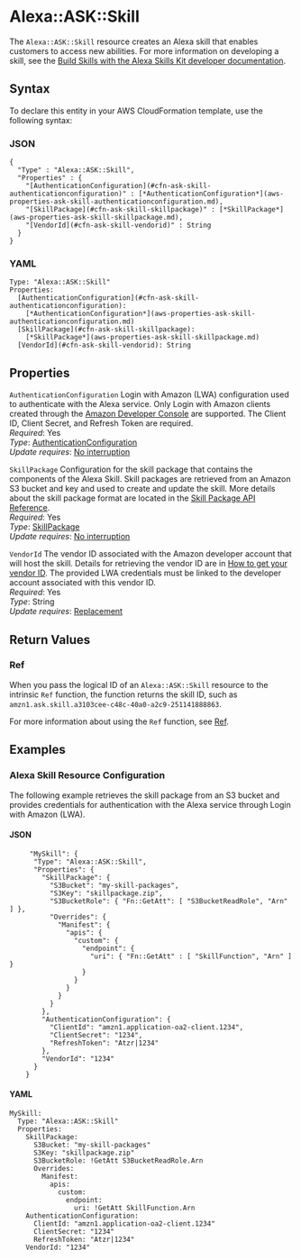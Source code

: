 # Alexa::ASK::Skill<a name="aws-resource-ask-skill"></a>

The `Alexa::ASK::Skill` resource creates an Alexa skill that enables customers to access new abilities\. For more information on developing a skill, see the [Build Skills with the Alexa Skills Kit developer documentation](https://developer.amazon.com/docs/ask-overviews/build-skills-with-the-alexa-skills-kit.html)\.  

## Syntax<a name="aws-resource-ask-skill-syntax"></a>

To declare this entity in your AWS CloudFormation template, use the following syntax:

### JSON<a name="aws-resource-ask-skill-syntax.json"></a>

```
{
  "Type" : "Alexa::ASK::Skill",
  "Properties" : {
    "[AuthenticationConfiguration](#cfn-ask-skill-authenticationconfiguration)" : [*AuthenticationConfiguration*](aws-properties-ask-skill-authenticationconfiguration.md),
    "[SkillPackage](#cfn-ask-skill-skillpackage)" : [*SkillPackage*](aws-properties-ask-skill-skillpackage.md),
    "[VendorId](#cfn-ask-skill-vendorid)" : String
  }
}
```

### YAML<a name="aws-resource-ask-skill-syntax.yaml"></a>

```
Type: "Alexa::ASK::Skill"
Properties:
  [AuthenticationConfiguration](#cfn-ask-skill-authenticationconfiguration): 
    [*AuthenticationConfiguration*](aws-properties-ask-skill-authenticationconfiguration.md)
  [SkillPackage](#cfn-ask-skill-skillpackage): 
    [*SkillPackage*](aws-properties-ask-skill-skillpackage.md)
  [VendorId](#cfn-ask-skill-vendorid): String
```

## Properties<a name="aws-resource-ask-skill-properties"></a>

`AuthenticationConfiguration`  <a name="cfn-ask-skill-authenticationconfiguration"></a>
 Login with Amazon \(LWA\) configuration used to authenticate with the Alexa service\. Only Login with Amazon clients created through the [Amazon Developer Console](https://developer.amazon.com/lwa/sp/overview.html) are supported\. The Client ID, Client Secret, and Refresh Token are required\.  
 *Required*: Yes  
 *Type*: [AuthenticationConfiguration](aws-properties-ask-skill-authenticationconfiguration.md)  
 *Update requires*: [No interruption](using-cfn-updating-stacks-update-behaviors.md#update-no-interrupt) 

`SkillPackage`  <a name="cfn-ask-skill-skillpackage"></a>
Configuration for the skill package that contains the components of the Alexa Skill\. Skill packages are retrieved from an Amazon S3 bucket and key and used to create and update the skill\. More details about the skill package format are located in the [Skill Package API Reference](https://developer.amazon.com/docs/smapi/skill-package-api-reference.html#skill-package-format)\.   
 *Required*: Yes  
 *Type*: [SkillPackage](aws-properties-ask-skill-skillpackage.md)  
 *Update requires*: [No interruption](using-cfn-updating-stacks-update-behaviors.md#update-no-interrupt) 

`VendorId`  <a name="cfn-ask-skill-vendorid"></a>
The vendor ID associated with the Amazon developer account that will host the skill\. Details for retrieving the vendor ID are in [How to get your vendor ID](https://github.com/alexa/alexa-smarthome/wiki/How-to-get-your-vendor-ID)\. The provided LWA credentials must be linked to the developer account associated with this vendor ID\.  
 *Required*: Yes  
 *Type*: String  
 *Update requires*: [Replacement](using-cfn-updating-stacks-update-behaviors.md#update-replacement) 

## Return Values<a name="aws-resource-ask-skill-returnvalues"></a>

### Ref<a name="aws-resource-ask-skill-ref"></a>

When you pass the logical ID of an `Alexa::ASK::Skill` resource to the intrinsic `Ref` function, the function returns the skill ID, such as `amzn1.ask.skill.a3103cee-c48c-40a0-a2c9-251141888863`\. 

For more information about using the `Ref` function, see [Ref](intrinsic-function-reference-ref.md)\. 

## Examples<a name="aws-resource-ask-skill-examples"></a>

### Alexa Skill Resource Configuration<a name="aws-resource-ask-skill-example1"></a>

The following example retrieves the skill package from an S3 bucket and provides credentials for authentication with the Alexa service through Login with Amazon \(LWA\)\.

#### JSON<a name="aws-resource-ask-skill-example1.json"></a>

```
     "MySkill": {
      "Type": "Alexa::ASK::Skill",
      "Properties": {
        "SkillPackage": {
          "S3Bucket": "my-skill-packages",
          "S3Key": "skillpackage.zip",
          "S3BucketRole": { "Fn::GetAtt": [ "S3BucketReadRole", "Arn" ] },
          "Overrides": {
            "Manifest": {
              "apis": {
                "custom": {
                  "endpoint": {
                    "uri": { "Fn::GetAtt" : [ "SkillFunction", "Arn" ] }
                  }
                }
              }
            }
          }
        },
        "AuthenticationConfiguration": {
          "ClientId": "amzn1.application-oa2-client.1234",
          "ClientSecret": "1234",
          "RefreshToken": "Atzr|1234"
        },
        "VendorId": "1234"
      }
    }
```

#### YAML<a name="aws-resource-ask-skill-example1.yaml"></a>

```
MySkill:
  Type: "Alexa::ASK::Skill"   
  Properties:
    SkillPackage:
      S3Bucket: "my-skill-packages"
      S3Key: "skillpackage.zip"
      S3BucketRole: !GetAtt S3BucketReadRole.Arn
      Overrides:
        Manifest:
          apis:
            custom:
              endpoint:
                uri: !GetAtt SkillFunction.Arn
    AuthenticationConfiguration:
      ClientId: "amzn1.application-oa2-client.1234"
      ClientSecret: "1234"
      RefreshToken: "Atzr|1234"
    VendorId: "1234"
```